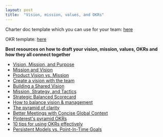 ```yaml
---
layout: post
title:  "Vision, mission, values, and OKRs"
---
```

Charter doc template which you can use for your team: [here](https://docs.google.com/document/d/1Ssdq_GLyPFsxITzRfRR6aV3JErB3_VFsBhUmOj_4H0M/edit?usp=sharing)

OKR template: [here](https://docs.google.com/document/d/1kc68s8PD6ImoFwzAxo3Bi3JUk58UIgewggiQ_ckx9Fw/edit?usp=sharing)

**Best resources on how to draft your vision, mission, values, OKRs and how they all connect together**

- [Vision, Mission, and Purpose](https://davidburkus.com/2020/05/whats-the-difference-between-vision-mission-and-purpose/)
- [Mission and Vision](http://blog.isaach.com/2010/03/mission-and-vision.html)
- [Product Vision vs. Mission](https://svpg.com/product-vision-vs-mission/)
- [Create a vision with the team](https://rework.withgoogle.com/guides/managers-set-and-communicate-a-team-vision/steps/create-a-vision-with-the-team/)
- [Building a Shared Vision](https://docs.google.com/presentation/d/1cVWgMmIzDb-BXxgngQ-4IQyHSbkO7K79bc0RP69SC7M/edit#slide=id.g2906151feb_0_0)
- [Mission, Strategy, and Tactics](https://boz.com/articles/strategy-tactics)
- [Strategic Balanced Scorecard](https://github.com/joelparkerhenderson/strategic_balanced_scorecard)
- [How to balance vision & management](https://medium.com/speroventures/this-is-fine-how-to-balance-vision-management-8087d76731f6)
- [The pyramid of clarity](https://wavelength.asana.com/pyramid-clarity-strategic-alignment/)
- [Better Meetings with Concise Global Context](https://www.tango.vc/posts/context)
- [Pinterest's pyramid OKRs](https://coda.io/@naveen/pyramid-okrs)
- [10 tips for using OKRs effectively](https://medium.com/swlh/10-tips-for-using-okrs-effectively-1c9e84161a67)
- [Persistent Models vs. Point-In-Time Goals](https://cutlefish.substack.com/p/tbm-2553-persistent-models-vs-point)
